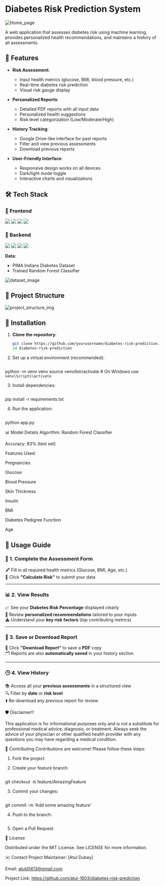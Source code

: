 # Diabetes Risk Prediction System

![Home_page](image-2.png)

A web application that assesses diabetes risk using machine learning, provides personalized health recommendations, and maintains a history of all assessments.

## 🌟 Features

- **Risk Assessment**:
  - Input health metrics (glucose, BMI, blood pressure, etc.)
  - Real-time diabetes risk prediction
  - Visual risk gauge display

- **Personalized Reports**:
  - Detailed PDF reports with all input data
  - Personalized health suggestions
  - Risk level categorization (Low/Moderate/High)

- **History Tracking**:
  - Google Drive-like interface for past reports
  - Filter and view previous assessments
  - Download previous reports

- **User-Friendly Interface**:
  - Responsive design works on all devices
  - Dark/light mode toggle
  - Interactive charts and visualizations

## 🛠️ Tech Stack

### 🎨 Frontend
<p align="left">
  <img src="https://img.shields.io/badge/HTML5-E34F26?style=for-the-badge&logo=html5&logoColor=white"/>
  <img src="https://img.shields.io/badge/CSS3-1572B6?style=for-the-badge&logo=css3&logoColor=white"/>
  <img src="https://img.shields.io/badge/JavaScript-F7DF1E?style=for-the-badge&logo=javascript&logoColor=black"/>
  <img src="https://img.shields.io/badge/Chart.js-FF6384?style=for-the-badge&logo=chartdotjs&logoColor=white"/>
</p>

### 🧠 Backend
<p align="left">
  <img src="https://img.shields.io/badge/Python-3776AB?style=for-the-badge&logo=python&logoColor=white"/>
  <img src="https://img.shields.io/badge/Flask-000000?style=for-the-badge&logo=flask&logoColor=white"/>
  <img src="https://img.shields.io/badge/scikit--learn-F7931E?style=for-the-badge&logo=scikit-learn&logoColor=white"/>
  <img src="https://img.shields.io/badge/Pandas-150458?style=for-the-badge&logo=pandas&logoColor=white"/>
</p>


**Data**:
- PIMA Indians Diabetes Dataset
- Trained Random Forest Classifier

![dataset_image](image.png)

## 📂 Project Structure
![project_structure_img](image-1.png)


## 🚀 Installation

1. **Clone the repository**:
   ```bash
   git clone https://github.com/yourusername/diabetes-risk-prediction.git
   cd diabetes-risk-prediction

2. Set up a virtual environment (recommended):

    ```bash
python -m venv venv
source venv/bin/activate  # On Windows use `venv\Scripts\activate`

3. Install dependencies:

    ```bash
pip install -r requirements.txt

4. Run the application:

    ```bash
python app.py

📊 Model Details
Algorithm: Random Forest Classifier

Accuracy: 83% (test set)

Features Used:

Pregnancies

Glucose

Blood Pressure

Skin Thickness

Insulin

BMI

Diabetes Pedigree Function

Age

## 📝 Usage Guide

### 🧾 1. Complete the Assessment Form  
🖋️ Fill in all required health metrics (Glucose, BMI, Age, etc.)  
🔘 Click **"Calculate Risk"** to submit your data  

---

### 📊 2. View Results  
📈 See your **Diabetes Risk Percentage** displayed clearly  
🧠 Review **personalized recommendations** tailored to your inputs  
⚠️ Understand your **key risk factors** (top contributing metrics)

---

### 💾 3. Save or Download Report  
📄 Click **"Download Report"** to save a **PDF** copy  
🗂️ Reports are also **automatically saved** in your history section

---

### 🕒 4. View History  
📚 Access all your **previous assessments** in a structured view  
🔍 Filter by **date** or **risk level**  
⬇️ Re-download any previous report for review


🛡️ Disclaimer!!

This application is for informational purposes only and is not a substitute for professional medical advice, diagnosis, or treatment. Always seek the advice of your physician or other qualified health provider with any questions you may have regarding a medical condition.

🤝 Contributing
Contributions are welcome! Please follow these steps:

1. Fork the project

2. Create your feature branch:

    ```bash
git checkout -b feature/AmazingFeature

3. Commit your changes:

    ```bash
git commit -m 'Add some amazing feature'

4. Push to the branch:
    ```git push origin feature/AmazingFeature

5. Open a Pull Request

📜 License

Distributed under the MIT License. See LICENSE for more information.

✉️ Contact
Project Maintainer: [Atul Dubey]  

Email: atuld1413@gmail.com

Project Link: https://github.com/atul-1603/diabetes-risk-prediction